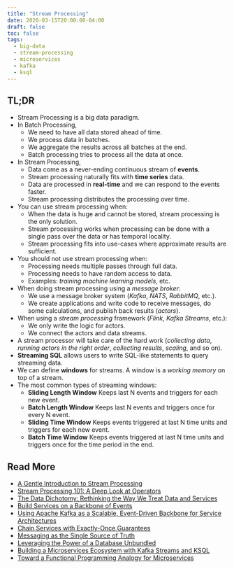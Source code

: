 ```yaml
---
title: "Stream Processing"
date: 2020-03-15T20:00:00-04:00
draft: false
toc: false
tags:
  - big-data
  - stream-processing
  - microservices
  - kafka
  - ksql
---
```


## TL;DR

  - Stream Processing is a big data paradigm.
  - In Batch Processing,
    - We need to have all data stored ahead of time.
    - We process data in batches.
    - We aggregate the results across all batches at the end.
    - Batch processing tries to process all the data at once.
  - In Stream Processing,
    - Data come as a never-ending continuous stream of **events**.
    - Stream processing naturally fits with **time series** data.
    - Data are processed in **real-time** and we can respond to the events faster.
    - Stream processing distributes the processing over time.
  - You can use stream processing when:
    - When the data is huge and cannot be stored, stream processing is the only solution.
    - Stream processing works when processing can be done with a single pass over the data or has temporal locality.
    - Stream processing fits into use-cases where approximate results are sufficient.
  - You should not use stream processing when:
    - Processing needs multiple passes through full data.
    - Processing needs to have random access to data.
    - Examples: _training machine learning models_, etc.
  - When doing stream processing using a _message broker_:
    - We use a message broker system (_Kafka_, _NATS_, _RabbitMQ_, etc.).
    - We create applications and write code to receive messages, do some calculations, and publish back results (_actors_).
  - When using a _stream processing_ framework (_Flink_, _Kafka Streams_, etc.):
    - We only write the logic for actors.
    - We connect the actors and data streams.
  - A stream processor will take care of the hard work (_collecting data_, _running actors in the right order_, _collecting results_, _scaling_, and so on).
  - **Streaming SQL** allows users to write SQL-like statements to query streaming data.
  - We can define **windows** for streams. A window is a _working memory_ on top of a stream.
  - The most common types of streaming windows:
    - **Sliding Length Window** Keeps last N events and triggers for each new event.
    - **Batch Length Window** Keeps last N events and triggers once for every N event.
    - **Sliding Time Window** Keeps events triggered at last N time units and triggers for each new event.
    - **Batch Time Window** Keeps events triggered at last N time units and triggers once for the time period in the end.

## Read More

  - [A Gentle Introduction to Stream Processing](https://medium.com/stream-processing/what-is-stream-processing-1eadfca11b97)
  - [Stream Processing 101: A Deep Look at Operators](https://medium.com/stream-processing/stream-processing-101-from-sql-to-streaming-sql-44d299cf38aa)
  - [The Data Dichotomy: Rethinking the Way We Treat Data and Services](https://www.confluent.io/blog/data-dichotomy-rethinking-the-way-we-treat-data-and-services)
  - [Build Services on a Backbone of Events](https://www.confluent.io/blog/build-services-backbone-events)
  - [Using Apache Kafka as a Scalable, Event-Driven Backbone for Service Architectures](https://www.confluent.io/blog/apache-kafka-for-service-architectures)
  - [Chain Services with Exactly-Once Guarantees](https://www.confluent.io/blog/chain-services-exactly-guarantees)
  - [Messaging as the Single Source of Truth](https://www.confluent.io/blog/messaging-single-source-truth)
  - [Leveraging the Power of a Database Unbundled](https://www.confluent.io/blog/leveraging-power-database-unbundled)
  - [Building a Microservices Ecosystem with Kafka Streams and KSQL](https://www.confluent.io/blog/building-a-microservices-ecosystem-with-kafka-streams-and-ksql)
  - [Toward a Functional Programming Analogy for Microservices](https://www.confluent.io/blog/toward-functional-programming-analogy-microservices)
